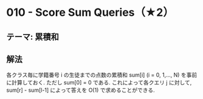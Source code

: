 # 010 - Score Sum Queries（★2）

## テーマ: 累積和

## 解法
各クラス毎に学籍番号 i の生徒までの点数の累積和 sum[i] (i = 0, 1,..., N) を事前に計算しておく. ただし sum[0] = 0 である. これによって各クエリ j に対して, sum[r] - sum[l-1] によって答えを O(1) で求めることができる.
